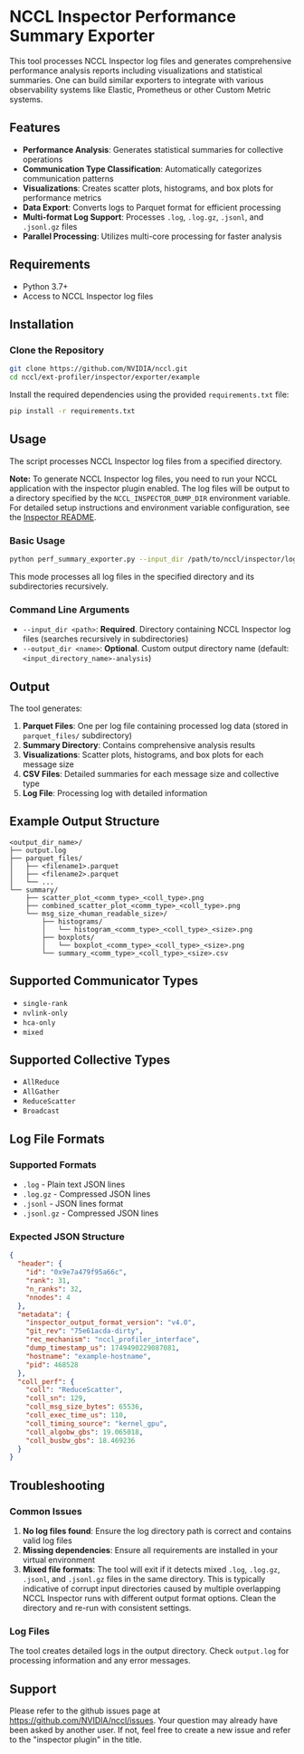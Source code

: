 # NCCL Inspector Performance Summary Exporter

This tool processes NCCL Inspector log files and generates comprehensive performance analysis reports including visualizations and statistical summaries.
One can build similar exporters to integrate with various observability systems like Elastic, Prometheus or other Custom Metric systems.

## Features

- **Performance Analysis**: Generates statistical summaries for collective operations
- **Communication Type Classification**: Automatically categorizes communication patterns
- **Visualizations**: Creates scatter plots, histograms, and box plots for performance metrics
- **Data Export**: Converts logs to Parquet format for efficient processing
- **Multi-format Log Support**: Processes `.log`, `.log.gz`, `.jsonl`, and `.jsonl.gz` files
- **Parallel Processing**: Utilizes multi-core processing for faster analysis

## Requirements

- Python 3.7+
- Access to NCCL Inspector log files

## Installation

### Clone the Repository

```bash
git clone https://github.com/NVIDIA/nccl.git
cd nccl/ext-profiler/inspector/exporter/example
```

Install the required dependencies using the provided `requirements.txt` file:

```bash
pip install -r requirements.txt
```

## Usage

The script processes NCCL Inspector log files from a specified directory.

**Note:** To generate NCCL Inspector log files, you need to run your NCCL application with the inspector plugin enabled. The log files will be output to a directory specified by the `NCCL_INSPECTOR_DUMP_DIR` environment variable. For detailed setup instructions and environment variable configuration, see the [Inspector README](../../../README.md).

### Basic Usage

```bash
python perf_summary_exporter.py --input_dir /path/to/nccl/inspector/logs
```

This mode processes all log files in the specified directory and its subdirectories recursively.

### Command Line Arguments

- `--input_dir <path>`: **Required**. Directory containing NCCL Inspector log files (searches recursively in subdirectories)
- `--output_dir <name>`: **Optional**. Custom output directory name (default: `<input_directory_name>-analysis`)

## Output

The tool generates:

1. **Parquet Files**: One per log file containing processed log data (stored in `parquet_files/` subdirectory)
2. **Summary Directory**: Contains comprehensive analysis results
3. **Visualizations**: Scatter plots, histograms, and box plots for each message size
4. **CSV Files**: Detailed summaries for each message size and collective type
5. **Log File**: Processing log with detailed information

## Example Output Structure

```
<output_dir_name>/
├── output.log
├── parquet_files/
│   ├── <filename1>.parquet
│   ├── <filename2>.parquet
│   └── ...
└── summary/
    ├── scatter_plot_<comm_type>_<coll_type>.png
    ├── combined_scatter_plot_<comm_type>_<coll_type>.png
    └── msg_size_<human_readable_size>/
        ├── histograms/
        │   └── histogram_<comm_type>_<coll_type>_<size>.png
        ├── boxplots/
        │   └── boxplot_<comm_type>_<coll_type>_<size>.png
        └── summary_<comm_type>_<coll_type>_<size>.csv
```

## Supported Communicator Types

- `single-rank`
- `nvlink-only`
- `hca-only`
- `mixed`

## Supported Collective Types

- `AllReduce`
- `AllGather`
- `ReduceScatter`
- `Broadcast`

## Log File Formats

### Supported Formats

- `.log` - Plain text JSON lines
- `.log.gz` - Compressed JSON lines
- `.jsonl` - JSON lines format
- `.jsonl.gz` - Compressed JSON lines

### Expected JSON Structure

```json
{
  "header": {
    "id": "0x9e7a479f95a66c",
    "rank": 31,
    "n_ranks": 32,
    "nnodes": 4
  },
  "metadata": {
    "inspector_output_format_version": "v4.0",
    "git_rev": "75e61acda-dirty",
    "rec_mechanism": "nccl_profiler_interface",
    "dump_timestamp_us": 1749490229087081,
    "hostname": "example-hostname",
    "pid": 468528
  },
  "coll_perf": {
    "coll": "ReduceScatter",
    "coll_sn": 129,
    "coll_msg_size_bytes": 65536,
    "coll_exec_time_us": 110,
    "coll_timing_source": "kernel_gpu",
    "coll_algobw_gbs": 19.065018,
    "coll_busbw_gbs": 18.469236
  }
}
```

## Troubleshooting

### Common Issues

1. **No log files found**: Ensure the log directory path is correct and contains valid log files
2. **Missing dependencies**: Ensure all requirements are installed in your virtual environment
3. **Mixed file formats**: The tool will exit if it detects mixed `.log`, `.log.gz`, `.jsonl`, and `.jsonl.gz` files in the same directory. This is typically indicative of corrupt input directories caused by multiple overlapping NCCL Inspector runs with different output format options. Clean the directory and re-run with consistent settings.

### Log Files

The tool creates detailed logs in the output directory. Check `output.log` for processing information and any error messages.

## Support

Please refer to the github issues page at https://github.com/NVIDIA/nccl/issues. Your question may already have been asked by another user. If not, feel free to create a new issue and refer to the "inspector plugin" in the title.
